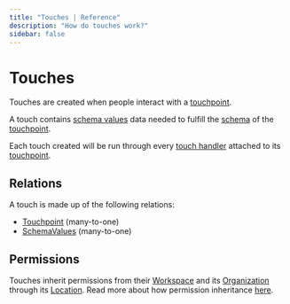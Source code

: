 ```yaml
---
title: "Touches | Reference"
description: "How do touches work?"
sidebar: false
---
```


# Touches

Touches are created when people interact with a [touchpoint](/reference/touchpoints/).

A touch contains [schema values](/references/schema-values/) data needed to fulfill the [schema](/refernces/schema/) of the [touchpoint](/reference/touchpoints/).

Each touch created will be run through every [touch handler](/references/touch-handlers/) attached to its [touchpoint](/reference/touchpoints/).

## Relations

A touch is made up of the following relations:

* [Touchpoint](/reference/touchpoints/) (many-to-one)
* [SchemaValues](/reference/schema-values/) (many-to-one)

## Permissions

Touches inherit permissions from their [Workspace](/reference/workspaces/) and its [Organization](/reference/organizations/) through its [Location](/reference/locations/). Read more about how permission inheritance [here](/reference/permissions/).
